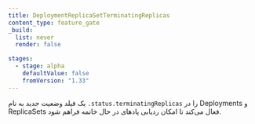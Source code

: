 ```yaml
---
title: DeploymentReplicaSetTerminatingReplicas
content_type: feature_gate
_build:
  list: never
  render: false

stages:
  - stage: alpha
    defaultValue: false
    fromVersion: "1.33"
---
```

یک فیلد وضعیت جدید به نام `.status.terminatingReplicas` را در Deployments و ReplicaSets فعال می‌کند تا امکان ردیابی پادهای در حال خاتمه فراهم شود.
